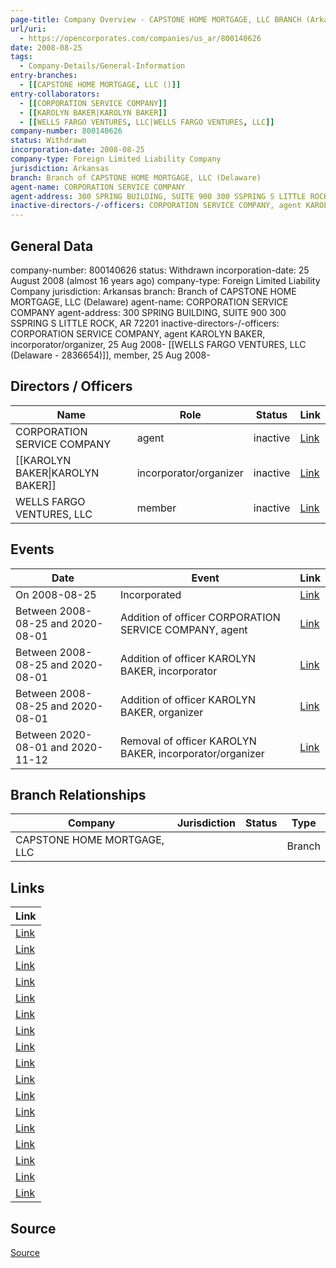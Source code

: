 ```yaml
---
page-title: Company Overview - CAPSTONE HOME MORTGAGE, LLC BRANCH (Arkansas)
url/uri:
  - https://opencorporates.com/companies/us_ar/800140626
date: 2008-08-25
tags:
  - Company-Details/General-Information
entry-branches:
  - [[CAPSTONE HOME MORTGAGE, LLC ()]]
entry-collaborators:
  - [[CORPORATION SERVICE COMPANY]]
  - [[KAROLYN BAKER|KAROLYN BAKER]]
  - [[WELLS FARGO VENTURES, LLC|WELLS FARGO VENTURES, LLC]]
company-number: 800140626
status: Withdrawn
incorporation-date: 2008-08-25
company-type: Foreign Limited Liability Company
jurisdiction: Arkansas
branch: Branch of CAPSTONE HOME MORTGAGE, LLC (Delaware)
agent-name: CORPORATION SERVICE COMPANY
agent-address: 300 SPRING BUILDING, SUITE 900 300 SSPRING S LITTLE ROCK, AR 72201
inactive-directors-/-officers: CORPORATION SERVICE COMPANY, agent KAROLYN BAKER, incorporator/organizer, 25 Aug 2008- [[WELLS FARGO VENTURES, LLC (Delaware - 2836654)]], member, 25 Aug 2008-
---
```

## General Data
company-number: 800140626
status: Withdrawn
incorporation-date: 25 August 2008 (almost 16 years ago)
company-type: Foreign Limited Liability Company
jurisdiction: Arkansas
branch: Branch of CAPSTONE HOME MORTGAGE, LLC (Delaware)
agent-name: CORPORATION SERVICE COMPANY
agent-address: 300 SPRING BUILDING, SUITE 900 300 SSPRING S LITTLE ROCK, AR 72201
inactive-directors-/-officers: CORPORATION SERVICE COMPANY, agent KAROLYN BAKER, incorporator/organizer, 25 Aug 2008- [[WELLS FARGO VENTURES, LLC (Delaware - 2836654)]], member, 25 Aug 2008-

## Directors / Officers
| Name | Role | Status | Link |
|------|------|--------|------|
| CORPORATION SERVICE COMPANY | agent | inactive | [Link](https://opencorporates.com/officers/167241429) |
| [[KAROLYN BAKER\|KAROLYN BAKER]] | incorporator/organizer | inactive | [Link](https://opencorporates.com/officers/859651124) |
| WELLS FARGO VENTURES, LLC | member | inactive | [Link](https://opencorporates.com/officers/859651127) |

## Events
| Date | Event | Link |
|------|-------|------|
| On 2008-08-25 | Incorporated | [Link](https://opencorporates.com/events/348896414) |
| Between 2008-08-25 and 2020-08-01 | Addition of officer CORPORATION SERVICE COMPANY, agent | [Link](https://opencorporates.com/events/1860063844) |
| Between 2008-08-25 and 2020-08-01 | Addition of officer KAROLYN BAKER, incorporator | [Link](https://opencorporates.com/events/1860063850) |
| Between 2008-08-25 and 2020-08-01 | Addition of officer KAROLYN BAKER, organizer | [Link](https://opencorporates.com/events/1860063859) |
| Between 2020-08-01 and 2020-11-12 | Removal of officer KAROLYN BAKER, incorporator/organizer | [Link](https://opencorporates.com/events/1879148221) |

## Branch Relationships
| Company | Jurisdiction | Status | Type |
|---------|--------------|--------|------|
| CAPSTONE HOME MORTGAGE, LLC |  |  | Branch |

## Links
| Link |
|------|
| [Link](/companies/us_az/R14721601) |
| [Link](/events/1879148221) |
| [Link](/companies/us_nc/0908276) |
| [Link](/companies/us_ok/3712228521) |
| [Link](/companies/us_al/000-609-132) |
| [Link](/officers/859651124) |
| [Link](/events/1860063850) |
| [Link](/companies/us_ma/203371374) |
| [Link](/companies/us_ga/0564568) |
| [Link](/officers/859651127) |
| [Link](/officers/167241429) |
| [Link](/companies/us_nj/0600340885) |
| [Link](/companies/us_de/4012996) |
| [Link](/companies/us_oh/1771905) |
| [Link](http://www.sos.arkansas.gov/corps/search_all.php) |
| [Link](/events/1860063859) |
| [Link](/companies/us_nv/E0682372008-9) |


## Source
[Source](https://opencorporates.com/companies/us_ar/800140626)
